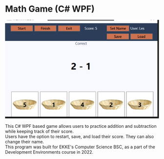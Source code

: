 # Math Game (C# WPF)

<img src="https://github.com/CoGn151oN/Math_Game/blob/main/demo.PNG?raw=true" alt="math game demo pic">

This C# WPF based game allows users to practice addition and subtraction while keeping track of their score.<br>
Users have the option to restart, save, and load their score. They can also change their name.<br>
This program was built for EKKE's Computer Science BSC, as a part of the Development Environments course in 2022.
